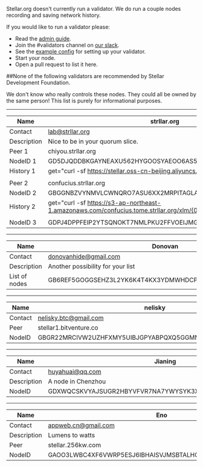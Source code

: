Stellar.org doesn't currently run a validator. We do run a couple nodes recording and saving network history.

If you would like to run a validator please:
 - Read the [admin guide](https://www.stellar.org/developers/stellar-core/learn/admin.html).
 - Join the #validators channel on [our slack](http://slack.stellar.org).
 - See the [example config](./other/stellar-core-validator-example.cfg) for setting up your validator.
 - Start your node.
 - Open a pull request to list it here.


##None of the following validators are recommended by Stellar Development Foundation.

We don't know who really controls these nodes. They could all be owned by the same person! This list is purely for informational purposes. 

------

 Name | strllar.org
  ------|-------
 Contact | lab@strllar.org
 Description | Nice to be in your quorum slice.
 Peer 1 | chiyou.strllar.org
 NodeID 1 | GD5DJQDDBKGAYNEAXU562HYGOOSYAEOO6AS53PZXBOZGCP5M2OPGMZV3<br>
 History 1 | get="curl -sf https://stellar.oss-cn-beijing.aliyuncs.com/xlm/{0} -o {1}"
     |
 Peer 2 |confucius.strllar.org
 NodeID 2 | GBGGNBZVYNMVLCWNQRO7ASU6XX2MRPITAGLASRWOWLB4ZIIPHMGNMC4I
 History 2 | get="curl -sf https://s3-ap-northeast-1.amazonaws.com/confucius.tome.strllar.org/xlm/{0} -o {1}"
      |
 NodeID 3 | GDPJ4DPPFEIP2YTSQNOKT7NMLPKU2FFVOEIJMG36RCMBWBUR4GTXLL57

------

 Name | Donovan
 ------|-------
 Contact | donovanhide@gmail.com
 Description | Another possibility for your list
 List of nodes | GB6REF5GOGGSEHZ3L2YK6K4T4KX3YDMWHDCPMV7MZJDLHBDNZXEPRBGM
 
 ------

 Name | nelisky
 ------|-------
 Contact | nelisky.btc@gmail.com
 Peer | stellar1.bitventure.co
 NodeID | GBGR22MRCIVW2UZHFXMY5UIBJGPYABPQXQ5GGMNCSUM2KHE3N6CNH6G5
 
 ------


 Name | Jianing
 ------|-------
 Contact | huyahuai@qq.com
 Description | A node in Chenzhou
 NodeID | GDXWQCSKVYAJSUGR2HBYVFVR7NA7YWYSYK3XYKKFO553OQGOHAUP2PX2

 ------


 Name | Eno
 ------|-------
 Contact | appweb.cn@gmail.com
 Description | Lumens to watts
 Peer |  stellar.256kw.com
 NodeID | GAOO3LWBC4XF6VWRP5ESJ6IBHAISVJMSBTALHOQM2EZG7Q477UWA6L7U
 
